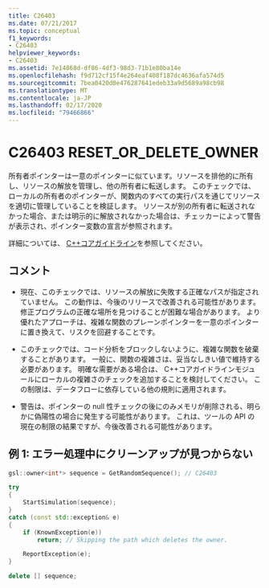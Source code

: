 ```yaml
---
title: C26403
ms.date: 07/21/2017
ms.topic: conceptual
f1_keywords:
- C26403
helpviewer_keywords:
- C26403
ms.assetid: 7e14868d-df86-4df3-98d3-71b1e80ba14e
ms.openlocfilehash: f9d712cf15f4e264eaf408f187dc4636afa574d5
ms.sourcegitcommit: 7bea0420d0e476287641edeb33a9d5689a98cb98
ms.translationtype: MT
ms.contentlocale: ja-JP
ms.lasthandoff: 02/17/2020
ms.locfileid: "79466866"
---
```

# <a name="c26403-reset_or_delete_owner"></a>C26403 RESET_OR_DELETE_OWNER

所有者ポインターは一意のポインターに似ています。リソースを排他的に所有し、リソースの解放を管理し、他の所有者に転送します。 このチェックでは、ローカルの所有者のポインターが、関数内のすべての実行パスを通じてリソースを適切に管理していることを検証します。 リソースが別の所有者に転送されなかった場合、または明示的に解放されなかった場合は、チェッカーによって警告が表示され、ポインター変数の宣言が参照されます。

詳細については、 [ C++コアガイドライン](https://github.com/isocpp/CppCoreGuidelines/blob/master/CppCoreGuidelines.md#r-resource-management)を参照してください。

## <a name="remarks"></a>コメント

- 現在、このチェックでは、リソースの解放に失敗する正確なパスが指定されていません。 この動作は、今後のリリースで改善される可能性があります。 修正プログラムの正確な場所を見つけることが困難な場合があります。 より優れたアプローチは、複雑な関数のプレーンポインターを一意のポインターに置き換えて、リスクを回避することです。

- このチェックでは、コード分析をブロックしないように、複雑な関数を破棄することがあります。 一般に、関数の複雑さは、妥当なしきい値で維持する必要があります。 明確な需要がある場合は、 C++コアガイドラインモジュールにローカルの複雑さのチェックを追加することを検討してください。 この制限は、データフローに依存している他の規則に適用されます。

- 警告は、ポインターの null 性チェックの後にのみメモリが削除される、明らかに偽陽性の場合に発生する可能性があります。 これは、ツールの API の現在の制限の結果ですが、今後改善される可能性があります。

## <a name="example-1-missing-cleanup-during-error-handling"></a>例 1: エラー処理中にクリーンアップが見つからない

```cpp
gsl::owner<int*> sequence = GetRandomSequence(); // C26403

try
{
    StartSimulation(sequence);
}
catch (const std::exception& e)
{
    if (KnownException(e))
        return; // Skipping the path which deletes the owner.

    ReportException(e);
}

delete [] sequence;
```

